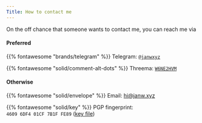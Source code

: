 ```yaml
---
Title: How to contact me
---
```


On the off chance that someone wants to contact me, you can reach me via

#### Preferred

{{% fontawesome "brands/telegram" %}} Telegram: [`@janwxyz`](https://t.me/janwxyz)

{{% fontawesome "solid/comment-alt-dots" %}}  Threema: [`W6NE2HVM`](threema://W6NE2HVM)

#### Otherwise

{{% fontawesome "solid/envelope" %}} Email: [h&#105;&#64;&#106;an&#119;.&#120;&#121;z](mailto:&#104;&#105;&#64;&#106;&#97;nw&#46;&#120;yz)

{{% fontawesome "solid/key" %}} PGP fingerprint: `4609 6DF4 01CF 7B1F FE89` ([key file](/media/janw.asc))
